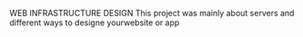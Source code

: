 WEB INFRASTRUCTURE DESIGN
This project was mainly about servers and different ways to designe yourwebsite or app
